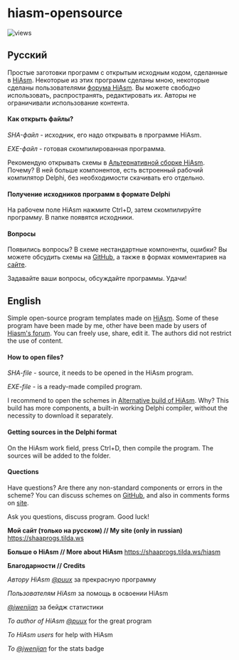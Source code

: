 # hiasm-opensource

![views](https://visitor-badge.glitch.me/badge?page_id=alekseishaklov.hiasm-opensource)

## Русский
Простые заготовки программ с открытым исходным кодом, сделанные в [HiAsm](https://hiasm.com).
Некоторые из этих программ сделаны мною, некоторые сделаны пользователями [форума HiAsm](https://forum.hiasm.com). Вы можете свободно использовать, распространять, редактировать их. Авторы не ограничивали использование контента.

#### Как открыть файлы?

*SHA-файл* - исходник, его надо открывать в программе HiAsm.

*EXE-файл* - готовая скомпилированная программа.

Рекомендую открывать схемы в [Альтернативной сборке HiAsm](https://forum.hiasm.com/topic/58323). 
Почему? В ней больше компонентов, есть встроенный рабочий компилятор Delphi, без необходимости скачивать его отдельно.

#### Получение исходников программ в формате Delphi

На рабочем поле HiAsm нажмите Ctrl+D, затем скомпилируйте программу. В папке появятся исходники.

#### Вопросы

Появились вопросы? В схеме нестандартные компоненты, ошибки? 
Вы можете обсудить схемы на [GitHub](https://github.com/alekseishaklov/hiasm-opensource), а также в формах комментариев на [сайте](http://shaaprogs.tilda.ws).

Задавайте ваши вопросы, обсуждайте программы. Удачи!

## English
Simple open-source program templates made on [HiAsm](https://hiasm.com).
Some of these program have been made by me, other have been made by users of [Hiasm's forum](https://forum.hiasm.com). You can freely use, share, edit it. The authors did not restrict the use of content.

#### How to open files?

*SHA-file* - source, it needs to be opened in the HiAsm program.

*EXE-file* - is a ready-made compiled program.

I recommend to open the schemes in [Alternative build of HiAsm](https://forum.hiasm.com/topic/58323).
Why? This build has more components, a built-in working Delphi compiler, without the necessity to download it separately.

#### Getting sources in the Delphi format

On the HiAsm work field, press Ctrl+D, then compile the program. The sources will be added to the folder.

#### Quections

Have questions? Are there any non-standard components or errors in the scheme?
You can discuss schemes on [GitHub](https://github.com/alekseishaklov/hiasm-opensource), and also in comments forms on [site](http://shaaprogs.tilda.ws).

Ask you questions, discuss program. Good luck!

**Мой сайт (только на русском) // My site (only in russian)**
https://shaaprogs.tilda.ws

**Больше о HiAsm // More about HiAsm**
https://shaaprogs.tilda.ws/hiasm

**Благодарности // Credits**

*Автору HiAsm [@puux](https://github.com/puux)* за прекрасную программу

*Пользователям HiAsm* за помощь в освоении HiAsm

*[@jwenjian](https://github.com/@jwenjian)* за бейдж статистики

*To author of HiAsm [@puux](https://github.com/puux)* for the great program

*To HiAsm users* for help with HiAsm

*To [@jwenjian](https://github.com/@jwenjian)* for the stats badge
